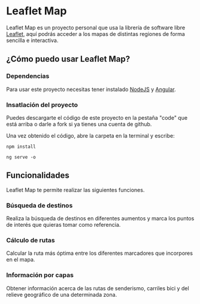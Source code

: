# Leaflet Map

Leaflet Map es un proyecto personal que usa la librería de software libre [Leaflet](https://leafletjs.com/), aquí podrás acceder a los mapas de distintas regiones de forma sencilla e interactiva.

## ¿Cómo puedo usar Leaflet Map?

### Dependencias
Para usar este proyecto necesitas tener instalado [NodeJS](https://nodejs.org/en) y [Angular](https://angular.io/).

### Insatlación del proyecto
Puedes descargarte el código de este proyecto en la pestaña "code" que está arriba o darle a fork si ya tienes una cuenta de github.

Una vez obtenido el código, abre la carpeta en la terminal y escribe:

```
npm install

ng serve -o
```
## Funcionalidades
Leaflet Map te permite realizar las siguientes funciones.

### Búsqueda de destinos
Realiza la búsqueda de destinos en diferentes aumentos y marca los puntos de interés que quieras tomar como referencia.


### Cálculo de rutas
Calcular la ruta más óptima entre los diferentes marcadores que incorpores en el mapa.

### Información por capas
Obtener información acerca de las rutas de senderismo, carriles bici y del relieve geográfico de una determinada zona. 

